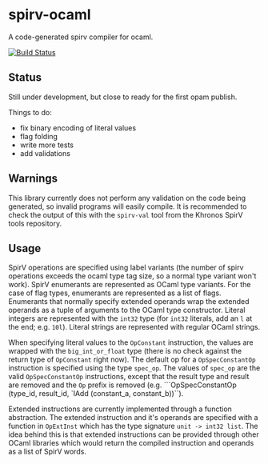 # spirv-ocaml

A code-generated spirv compiler for ocaml.

[![Build Status](https://travis-ci.org/nholland94/spirv-ocaml.svg?branch=master)](https://travis-ci.org/nholland94/spirv-ocaml)

## Status

Still under development, but close to ready for the first opam publish.

Things to do:
  - fix binary encoding of literal values
  - flag folding
  - write more tests
  - add validations

## Warnings

This library currently does not perform any validation on the code being generated, so invalid programs will easily compile. It is recommended to check the output of this with the `spirv-val` tool from the Khronos SpirV tools repository.

## Usage

SpirV operations are specified using label variants (the number of spirv operations exceeds the ocaml type tag size, so a normal type variant won't work). SpirV enumerants are represented as OCaml type variants. For the case of flag types, enumerants are represented as a list of flags. Enumerants that normally specify extended operands wrap the extended operands as a tuple of arguments to the OCaml type constructor. Literal integers are represented with the `int32` type (for `int32` literals, add an `l` at the end; e.g. `10l`). Literal strings are represented with regular OCaml strings.

When specifying literal values to the `OpConstant` instruction, the values are wrapped with the `big_int_or_float` type (there is no check against the return type of `OpConstant` right now). The default op for a `OpSpecConstantOp` instruction is specified using the type `spec_op`. The values of `spec_op` are the valid `OpSpecConstantOp` instructions, except that the result type and result are removed and the `Op` prefix is removed (e.g. ```OpSpecConstantOp (type_id, result_id, `IAdd (constant_a, constant_b))``).

Extended instructions are currently implemented through a function abstraction. The extended instruction and it's operands are specified with a function in `OpExtInst` which has the type signature `unit -> int32 list`. The idea behind this is that extended instructions can be provided through other OCaml libraries which would return the compiled instruction and operands as a list of SpirV words.
